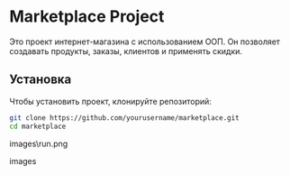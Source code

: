 # Marketplace Project

Это проект интернет-магазина с использованием ООП. Он позволяет создавать продукты, заказы, клиентов и применять скидки.

## Установка

Чтобы установить проект, клонируйте репозиторий:

```bash
git clone https://github.com/yourusername/marketplace.git
cd marketplace
```


images\run.png

images

